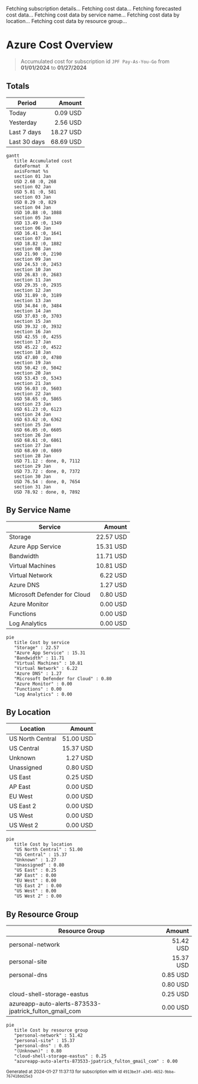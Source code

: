 Fetching subscription details...
Fetching cost data...
Fetching forecasted cost data...
Fetching cost data by service name...
Fetching cost data by location...
Fetching cost data by resource group...
# Azure Cost Overview

> Accumulated cost for subscription id `JPF Pay-As-You-Go` from **01/01/2024** to **01/27/2024**

## Totals

|Period|Amount|
|---|---:|
|Today|0.09 USD|
|Yesterday|2.56 USD|
|Last 7 days|18.27 USD|
|Last 30 days|68.69 USD|

```mermaid
gantt
   title Accumulated cost
   dateFormat  X
   axisFormat %s
   section 01 Jan
   USD 2.68 :0, 268
   section 02 Jan
   USD 5.81 :0, 581
   section 03 Jan
   USD 8.29 :0, 829
   section 04 Jan
   USD 10.88 :0, 1088
   section 05 Jan
   USD 13.49 :0, 1349
   section 06 Jan
   USD 16.41 :0, 1641
   section 07 Jan
   USD 18.82 :0, 1882
   section 08 Jan
   USD 21.90 :0, 2190
   section 09 Jan
   USD 24.53 :0, 2453
   section 10 Jan
   USD 26.83 :0, 2683
   section 11 Jan
   USD 29.35 :0, 2935
   section 12 Jan
   USD 31.89 :0, 3189
   section 13 Jan
   USD 34.84 :0, 3484
   section 14 Jan
   USD 37.03 :0, 3703
   section 15 Jan
   USD 39.32 :0, 3932
   section 16 Jan
   USD 42.55 :0, 4255
   section 17 Jan
   USD 45.22 :0, 4522
   section 18 Jan
   USD 47.80 :0, 4780
   section 19 Jan
   USD 50.42 :0, 5042
   section 20 Jan
   USD 53.43 :0, 5343
   section 21 Jan
   USD 56.03 :0, 5603
   section 22 Jan
   USD 58.65 :0, 5865
   section 23 Jan
   USD 61.23 :0, 6123
   section 24 Jan
   USD 63.62 :0, 6362
   section 25 Jan
   USD 66.05 :0, 6605
   section 26 Jan
   USD 68.61 :0, 6861
   section 27 Jan
   USD 68.69 :0, 6869
   section 28 Jan
   USD 71.12 : done, 0, 7112
   section 29 Jan
   USD 73.72 : done, 0, 7372
   section 30 Jan
   USD 76.54 : done, 0, 7654
   section 31 Jan
   USD 78.92 : done, 0, 7892
```

## By Service Name

|Service|Amount|
|---|---:|
|Storage|22.57 USD|
|Azure App Service|15.31 USD|
|Bandwidth|11.71 USD|
|Virtual Machines|10.81 USD|
|Virtual Network|6.22 USD|
|Azure DNS|1.27 USD|
|Microsoft Defender for Cloud|0.80 USD|
|Azure Monitor|0.00 USD|
|Functions|0.00 USD|
|Log Analytics|0.00 USD|

```mermaid
pie
   title Cost by service
   "Storage" : 22.57
   "Azure App Service" : 15.31
   "Bandwidth" : 11.71
   "Virtual Machines" : 10.81
   "Virtual Network" : 6.22
   "Azure DNS" : 1.27
   "Microsoft Defender for Cloud" : 0.80
   "Azure Monitor" : 0.00
   "Functions" : 0.00
   "Log Analytics" : 0.00
```

## By Location

|Location|Amount|
|---|---:|
|US North Central|51.00 USD|
|US Central|15.37 USD|
|Unknown|1.27 USD|
|Unassigned|0.80 USD|
|US East|0.25 USD|
|AP East|0.00 USD|
|EU West|0.00 USD|
|US East 2|0.00 USD|
|US West|0.00 USD|
|US West 2|0.00 USD|

```mermaid
pie
   title Cost by location
   "US North Central" : 51.00
   "US Central" : 15.37
   "Unknown" : 1.27
   "Unassigned" : 0.80
   "US East" : 0.25
   "AP East" : 0.00
   "EU West" : 0.00
   "US East 2" : 0.00
   "US West" : 0.00
   "US West 2" : 0.00
```

## By Resource Group

|Resource Group|Amount|
|---|---:|
|personal-network|51.42 USD|
|personal-site|15.37 USD|
|personal-dns|0.85 USD|
||0.80 USD|
|cloud-shell-storage-eastus|0.25 USD|
|azureapp-auto-alerts-873533-jpatrick_fulton_gmail_com|0.00 USD|

```mermaid
pie
   title Cost by resource group
   "personal-network" : 51.42
   "personal-site" : 15.37
   "personal-dns" : 0.85
   "(Unknown)" : 0.80
   "cloud-shell-storage-eastus" : 0.25
   "azureapp-auto-alerts-873533-jpatrick_fulton_gmail_com" : 0.00
```

<sup>Generated at 2024-01-27 11:37:13 for subscription with id `4913be3f-a345-4652-9bba-767418dd25e3`</sup>
